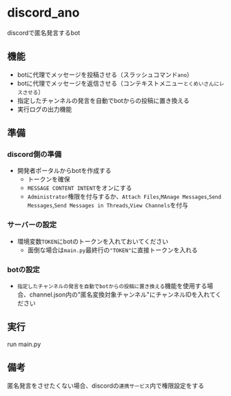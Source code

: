 # discord_ano
discordで匿名発言するbot

## 機能
- botに代理でメッセージを投稿させる（スラッシュコマンド`ano`）
- botに代理でメッセージを返信させる（コンテキストメニュー`とくめいさんにレスさせる`）
- 指定したチャンネルの発言を自動でbotからの投稿に置き換える
- 実行ログの出力機能

## 準備
### discord側の準備
- 開発者ポータルからbotを作成する
  - トークンを確保
  - `MESSAGE CONTENT INTENT`をオンにする
  - `Administrator`権限を付与するか、`Attach Files`,`MAnage Messages`,`Send Messages`,`Send Messages in Threads`,`View Channels`を付与
### サーバーの設定
- 環境変数`TOKEN`にbotのトークンを入れておいてください
  - 面倒な場合は`main.py`最終行の`"TOKEN"`に直接トークンを入れる
### botの設定
- `指定したチャンネルの発言を自動でbotからの投稿に置き換える`機能を使用する場合、channel.json内の"匿名変換対象チャンネル"にチャンネルIDを入れてください

## 実行
run main.py

## 備考
匿名発言をさせたくない場合、discordの`連携サービス`内で権限設定をする

